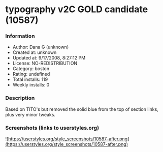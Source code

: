 # typography v2C GOLD candidate (10587)

### Information
- Author: Dana G (unknown)
- Created at: unknown
- Updated at: 9/17/2008, 8:27:12 PM
- License: NO-REDISTRIBUTION
- Category: boston
- Rating: undefined
- Total installs: 119
- Weekly installs: 0


### Description
Based on TITO's but removed the solid blue from the top of section links, plus very minor tweaks.


### Screenshots (links to userstyles.org)
![https://userstyles.org/style_screenshots/10587-after.png](https://userstyles.org/style_screenshots/10587-after.png)



